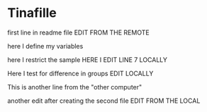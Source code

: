 # Tinafille

first line in readme file EDIT FROM THE REMOTE

here I define my variables

here I restrict the sample HERE I EDIT LINE 7 LOCALLY

Here I test for difference in groups EDIT LOCALLY

This is another line from the "other computer"

another edit after creating the second file EDIT FROM THE LOCAL

